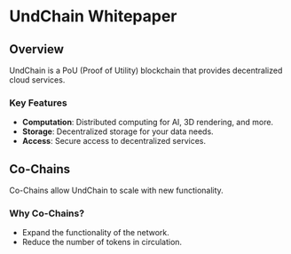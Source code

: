 # UndChain Whitepaper

## Overview
UndChain is a PoU (Proof of Utility) blockchain that provides decentralized cloud services.

### Key Features
- **Computation**: Distributed computing for AI, 3D rendering, and more.
- **Storage**: Decentralized storage for your data needs.
- **Access**: Secure access to decentralized services.

## Co-Chains
Co-Chains allow UndChain to scale with new functionality.

### Why Co-Chains?
- Expand the functionality of the network.
- Reduce the number of tokens in circulation.
